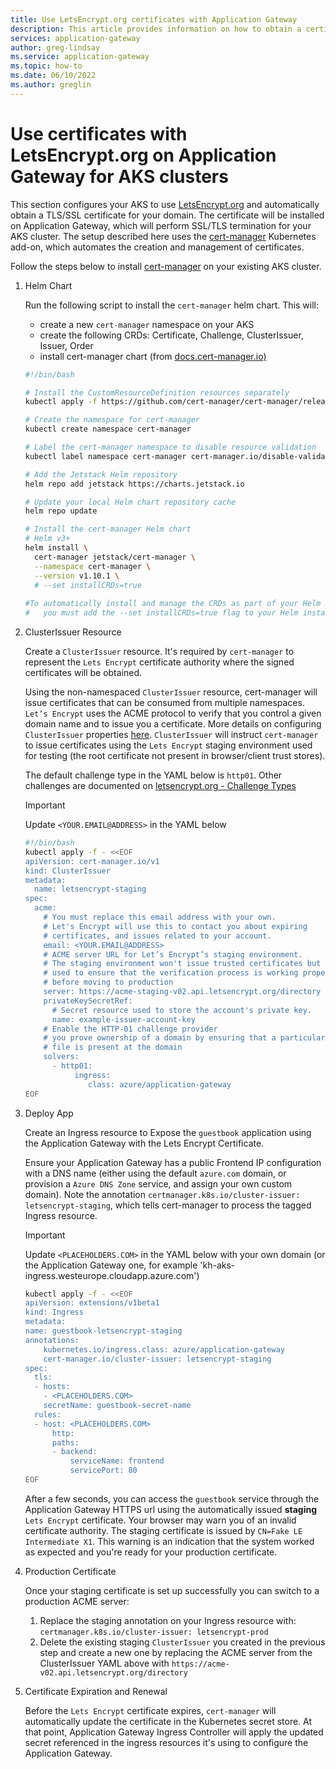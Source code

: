 ```yaml
---
title: Use LetsEncrypt.org certificates with Application Gateway
description: This article provides information on how to obtain a certificate from LetsEncrypt.org and use it on your Application Gateway for AKS clusters. 
services: application-gateway
author: greg-lindsay
ms.service: application-gateway
ms.topic: how-to
ms.date: 06/10/2022
ms.author: greglin
---
```


# Use certificates with LetsEncrypt.org on Application Gateway for AKS clusters

This section configures your AKS to use [LetsEncrypt.org](https://letsencrypt.org/) and automatically obtain a TLS/SSL certificate for your domain. The certificate will be installed on Application Gateway, which will perform SSL/TLS termination for your AKS cluster. The setup described here uses the [cert-manager](https://github.com/jetstack/cert-manager) Kubernetes add-on, which automates the creation and management of certificates.

Follow the steps below to install [cert-manager](https://docs.cert-manager.io) on your existing AKS cluster.

1. Helm Chart

    Run the following script to install the `cert-manager` helm chart. This will:

    - create a new `cert-manager` namespace on your AKS
    - create the following CRDs: Certificate, Challenge, ClusterIssuer, Issuer, Order
    - install cert-manager chart (from [docs.cert-manager.io)](https://cert-manager.io/docs/installation/compatibility/)

    ```bash
    #!/bin/bash

    # Install the CustomResourceDefinition resources separately
    kubectl apply -f https://github.com/cert-manager/cert-manager/releases/download/v1.10.1/cert-manager.crds.yaml

    # Create the namespace for cert-manager
    kubectl create namespace cert-manager

    # Label the cert-manager namespace to disable resource validation
    kubectl label namespace cert-manager cert-manager.io/disable-validation=true

    # Add the Jetstack Helm repository
    helm repo add jetstack https://charts.jetstack.io

    # Update your local Helm chart repository cache
    helm repo update

    # Install the cert-manager Helm chart
    # Helm v3+
    helm install \
      cert-manager jetstack/cert-manager \
      --namespace cert-manager \
      --version v1.10.1 \
      # --set installCRDs=true
     
    #To automatically install and manage the CRDs as part of your Helm release, 
    #   you must add the --set installCRDs=true flag to your Helm installation command.
    ```

2. ClusterIssuer Resource

    Create a `ClusterIssuer` resource. It's required by `cert-manager` to represent the `Lets Encrypt` certificate
    authority where the signed certificates will be obtained.

    Using the non-namespaced `ClusterIssuer` resource, cert-manager will issue certificates that can be consumed from
    multiple namespaces. `Let’s Encrypt` uses the ACME protocol to verify that you control a given domain name and to issue
    you a certificate. More details on configuring `ClusterIssuer` properties
    [here](https://docs.cert-manager.io/en/latest/tasks/issuers/index.html). `ClusterIssuer` will instruct `cert-manager`
    to issue certificates using the `Lets Encrypt` staging environment used for testing (the root certificate not present
    in browser/client trust stores).

    The default challenge type in the YAML below is `http01`. Other challenges are documented on [letsencrypt.org - Challenge Types](https://letsencrypt.org/docs/challenge-types/)

    > [!IMPORTANT] 
    > Update `<YOUR.EMAIL@ADDRESS>` in the YAML below

    ```bash
    #!/bin/bash
    kubectl apply -f - <<EOF
    apiVersion: cert-manager.io/v1
    kind: ClusterIssuer
    metadata:
      name: letsencrypt-staging
    spec:
      acme:
        # You must replace this email address with your own.
        # Let's Encrypt will use this to contact you about expiring
        # certificates, and issues related to your account.
        email: <YOUR.EMAIL@ADDRESS>
        # ACME server URL for Let’s Encrypt’s staging environment.
        # The staging environment won't issue trusted certificates but is
        # used to ensure that the verification process is working properly
        # before moving to production
        server: https://acme-staging-v02.api.letsencrypt.org/directory
        privateKeySecretRef:
          # Secret resource used to store the account's private key.
          name: example-issuer-account-key
        # Enable the HTTP-01 challenge provider
        # you prove ownership of a domain by ensuring that a particular
        # file is present at the domain
        solvers:
          - http01:
               ingress:
                  class: azure/application-gateway
    EOF
    ```

3. Deploy App

    Create an Ingress resource to Expose the `guestbook` application using the Application Gateway with the Lets Encrypt Certificate.

    Ensure your Application Gateway has a public Frontend IP configuration with a DNS name (either using the
    default `azure.com` domain, or provision a `Azure DNS Zone` service, and assign your own custom domain).
    Note the annotation `certmanager.k8s.io/cluster-issuer: letsencrypt-staging`, which tells cert-manager to process the
    tagged Ingress resource.

    > [!IMPORTANT] 
    > Update `<PLACEHOLDERS.COM>` in the YAML below with your own domain (or the Application Gateway one, for example
    'kh-aks-ingress.westeurope.cloudapp.azure.com')

    ```bash
    kubectl apply -f - <<EOF
    apiVersion: extensions/v1beta1
    kind: Ingress
    metadata:
    name: guestbook-letsencrypt-staging
    annotations:
        kubernetes.io/ingress.class: azure/application-gateway
        cert-manager.io/cluster-issuer: letsencrypt-staging
    spec:
      tls:
      - hosts:
        - <PLACEHOLDERS.COM>
        secretName: guestbook-secret-name
      rules:
      - host: <PLACEHOLDERS.COM>
          http:
          paths:
          - backend:
              serviceName: frontend
              servicePort: 80
    EOF
    ```

    After a few seconds, you  can access the `guestbook` service through the Application Gateway HTTPS url using the automatically issued **staging** `Lets Encrypt` certificate.
    Your browser may warn you of an invalid certificate authority. The staging certificate is issued by `CN=Fake LE Intermediate X1`. This warning is an indication that the system worked as expected and you're ready for your production certificate.

4. Production Certificate

    Once your staging certificate is set up successfully you can switch to a production ACME server:
    1. Replace the staging annotation on your Ingress resource with: `certmanager.k8s.io/cluster-issuer: letsencrypt-prod`
    1. Delete the existing staging `ClusterIssuer` you created in the previous step and create a new one by replacing the ACME server from the ClusterIssuer YAML above with `https://acme-v02.api.letsencrypt.org/directory`

5. Certificate Expiration and Renewal

    Before the `Lets Encrypt` certificate expires, `cert-manager` will automatically update the certificate in the Kubernetes secret store. At that point, Application Gateway Ingress Controller will apply the updated secret referenced in the ingress resources it's using to configure the Application Gateway.
